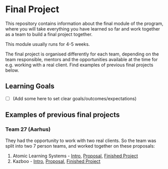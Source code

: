 # Final Project
This repository contains information about the final module of the program, where you will take everything you have learned so far and work together as a team to build a final project together.

This module usually runs for 4-5 weeks.

The final project is organised differently for each team, depending on the team responsible, mentors and the opportunities available at the time for e.g. working with a real client. Find examples of previous final projects below.

## Learning Goals
- [ ] (Add some here to set clear goals/outcomes/expectations)


## Examples of previous final projects
### Team 27 (Aarhus)
They had the opportunity to work with two real clients. So the team was split into two 7 person teams, and worked together on these proposals:
1. Atomic Learning Systems - [Intro](https://github.com/HackYourFuture-CPH/finalproject/blob/readme/Example%20projects/Atomic%20Learning%20Systems%20Company%20Document.pdf), [Proposal](https://github.com/HackYourFuture-CPH/finalproject/blob/readme/Example%20projects/Final%20project%20guide%20Atomic%20Learning.pdf), [Finished Project](https://atomic-learning-systems-hackyourfuture.onrender.com/)
2. Kazboo - [Intro](https://github.com/HackYourFuture-CPH/finalproject/blob/readme/Example%20projects/Kazboo%20Company%20Document.pdf), [Proposal](https://github.com/HackYourFuture-CPH/finalproject/blob/readme/Example%20projects/Final%20project%20guide%20Kazboo.pdf), [Finished Project](https://class27-kazboo.onrender.com/)
